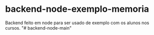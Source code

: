 # backend-node-exemplo-memoria
Backend feito em node para ser usado de exemplo com os alunos nos cursos.
"# backend-node-main" 
